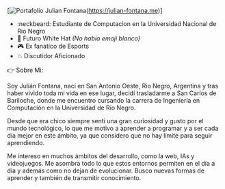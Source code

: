 

[![Portafolio Julian Fontana](https://i.ibb.co/Cv5Fwyz/portafolio.png)(https://julian-fontana.me)]


- :neckbeard: Estudiante de Computacion en la Universidad Nacional de Rio Negro
- :tophat: Futuro White Hat *(No habia emoji blanco)*
- :video_game: Ex fanatico de Esports
- :collision: Discutidor Aficionado

👉 Sobre Mi:

Soy Julián Fontana, nací en San Antonio Oeste, Rio Negro, Argentina y tras haber vivido toda mi vida en ese lugar, decidí trasladarme a San Carlos de Bariloche, donde me encuentro cursando la carrera de Ingeniería en Computación en la Universidad de Río Negro.

Desde que era chico siempre sentí una gran curiosidad y gusto por el mundo tecnológico, lo que me motivo a aprender a programar y a ser cada día mejor en este ámbito, ya que considero que no hay límite para seguir aprendiendo.

Me intereso en muchos ámbitos del desarrollo, como la web, IAs y videojuegos. Me asombra todo lo que estos entornos permiten en el día a día y además como no dejan de evolucionar. Busco nuevas formas de aprender y también de transmitir conocimiento.


